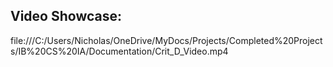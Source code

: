 ## Video Showcase:
file:///C:/Users/Nicholas/OneDrive/MyDocs/Projects/Completed%20Projects/IB%20CS%20IA/Documentation/Crit_D_Video.mp4
